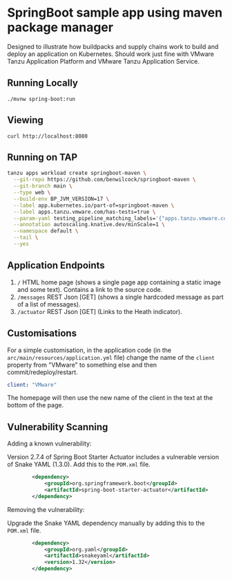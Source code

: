 # SpringBoot sample app using maven package manager

Designed to illustrate how buildpacks and supply chains work to build and deploy an application on Kubernetes. Should work just fine with VMware Tanzu Application Platform and VMware Tanzu Application Service.

## Running Locally

`./mvnw spring-boot:run`

## Viewing

`curl http://localhost:8080`

## Running on TAP

```bash
tanzu apps workload create springboot-maven \
  --git-repo https://github.com/benwilcock/springboot-maven \
  --git-branch main \
  --type web \
  --build-env BP_JVM_VERSION=17 \
  --label app.kubernetes.io/part-of=springboot-maven \
  --label apps.tanzu.vmware.com/has-tests=true \
  --param-yaml testing_pipeline_matching_labels='{"apps.tanzu.vmware.com/pipeline":"test", "apps.tanzu.vmware.com/language":"java"}' \
  --annotation autoscaling.knative.dev/minScale=1 \
  --namespace default \
  --tail \
  --yes
```

## Application Endpoints

1. `/`  HTML home page (shows a single page app containing a static image and some text). Contains a link to the source code.
1. `/messages` REST Json [GET] (shows a single hardcoded message as part of a list of messages).
1. `/actuator` REST Json [GET] (Links to the Heath indicator).

## Customisations

For a simple customisation, in the application code (in the `arc/main/resources/application.yml` file) change the name of the `client` property from "VMware" to something else and then commit/redeploy/restart.

```yaml
client: "VMware"
```

The homepage will then use the new name of the client in the text at the bottom of the page.

## Vulnerability Scanning

Adding a known vulnerability:

Version 2.7.4 of Spring Boot Starter Actuator includes a vulnerable version of Snake YAML (1.3.0). Add this to the `POM.xml` file.

```xml
		<dependency>
			<groupId>org.springframework.boot</groupId>
			<artifactId>spring-boot-starter-actuator</artifactId>
		</dependency>
```

Removing the vulnerability:

Upgrade the Snake YAML dependency manually by adding this to the `POM.xml` file.

```xml
		<dependency>
			<groupId>org.yaml</groupId>
			<artifactId>snakeyaml</artifactId>
			<version>1.32</version>
		</dependency>
```